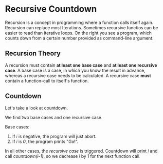 # Recursive Countdown

Recursion is a concept in programming where a function calls itself again.
Recursion can replace most Iterations.
Sometimes recursive functios can be easier to read than iterative loops.
On the right you see a program, which counts down from a certain number provided as command-line argument.


## Recursion Theory

A recursion must contain **at least one base case** and **at least one recursive case**.
A base case is a case, in which you know the result in advance, whereas a recursive case needs to be calculated.
A recursive case **must** contain a function-call to itself's function.


## Countdown
Let's take a look at countdown.

We find two base cases and one recursive case.

Base cases:
1. If *i* is negative, the program will just abort.
2. If *i* is *0*, the program prints "Go!".

In all other cases, the _recursive case_ is triggered.
Countdown will print _i_ and call _countdown(i-1)_, so we decrease _i_ by 1 for the next function call.


